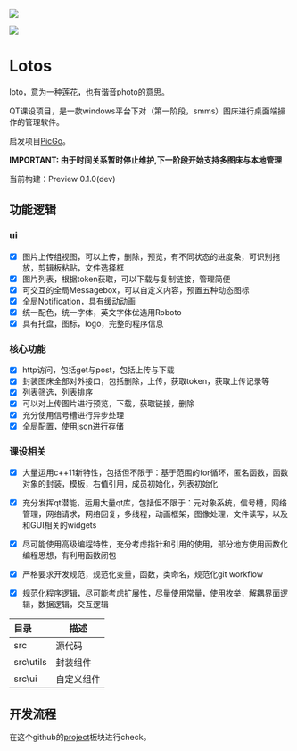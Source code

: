 ![](https://images.gitee.com/uploads/images/2021/1005/012901_90b3a0e6_1701905.png)

![](https://images.gitee.com/uploads/images/2021/1005/012918_4361df37_1701905.png)

# Lotos

loto，意为一种莲花，也有谐音photo的意思。

QT课设项目，是一款windows平台下对（第一阶段，smms）图床进行桌面端操作的管理软件。

启发项目[PicGo](https://github.com/PicGo/PicGo-Core)。

 **IMPORTANT: 由于时间关系暂时停止维护,下一阶段开始支持多图床与本地管理**

当前构建：Preview 0.1.0(dev)

## 功能逻辑

### ui

- [x] 图片上传组视图，可以上传，删除，预览，有不同状态的进度条，可识别拖放，剪辑板粘贴，文件选择框
- [x] 图片列表，根据token获取，可以下载与复制链接，管理简便
- [x] 可交互的全局Messagebox，可以自定义内容，预置五种动态图标
- [x] 全局Notification，具有缓动动画
- [x] 统一配色，统一字体，英文字体优选用Roboto
- [x] 具有托盘，图标，logo，完整的程序信息

### 核心功能

- [x] http访问，包括get与post，包括上传与下载
- [x] 封装图床全部对外接口，包括删除，上传，获取token，获取上传记录等
- [x] 列表筛选，列表排序
- [x] 可以对上传图片进行预览，下载，获取链接，删除
- [x] 充分使用信号槽进行异步处理
- [x] 全局配置，使用json进行存储

### 课设相关

- [x] 大量运用c++11新特性，包括但不限于：基于范围的for循环，匿名函数，函数对象的封装，模板，右值引用，成员初始化，列表初始化
- [x] 充分发挥qt潜能，运用大量qt库，包括但不限于：元对象系统，信号槽，网络管理，网络请求，网络回复，多线程，动画框架，图像处理，文件读写，以及和GUI相关的widgets
- [x] 尽可能使用高级编程特性，充分考虑指针和引用的使用，部分地方使用函数化编程思想，有利用函数闭包
- [x] 严格要求开发规范，规范化变量，函数，类命名，规范化git workflow
- [x] 规范化程序逻辑，尽可能考虑扩展性，尽量使用常量，使用枚举，解耦界面逻辑，数据逻辑，交互逻辑



| 目录      | 描述       |
| :-------- | ---------- |
| src       | 源代码     |
| src\utils | 封装组件   |
| src\ui    | 自定义组件 |



## 开发流程

在这个github的[project](https://github.com/users/median-dxz/projects/)板块进行check。

